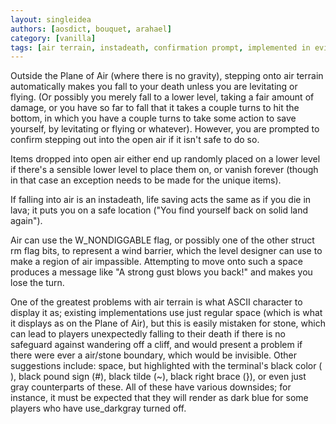 ```yaml
---
layout: singleidea
authors: [aosdict, bouquet, arahael]
category: [vanilla]
tags: [air terrain, instadeath, confirmation prompt, implemented in evilhack]
---
```

Outside the Plane of Air (where there is no gravity), stepping onto air terrain automatically makes you fall to your death unless you are levitating or flying. (Or possibly you merely fall to a lower level, taking a fair amount of damage, or you have so far to fall that it takes a couple turns to hit the bottom, in which you have a couple turns to take some action to save yourself, by levitating or flying or whatever). However, you are prompted to confirm stepping out into the open air if it isn't safe to do so.

Items dropped into open air either end up randomly placed on a lower level if there's a sensible lower level to place them on, or vanish forever (though in that case an exception needs to be made for the unique items).

If falling into air is an instadeath, life saving acts the same as if you die in lava; it puts you on a safe location ("You find yourself back on solid land again").

Air can use the W_NONDIGGABLE flag, or possibly one of the other struct rm flag bits, to represent a wind barrier, which the level designer can use to make a region of air impassible. Attempting to move onto such a space produces a message like "A strong gust blows you back!" and makes you lose the turn.

One of the greatest problems with air terrain is what ASCII character to display it as; existing implementations use just regular space (which is what it displays as on the Plane of Air), but this is easily mistaken for stone, which can lead to players unexpectedly falling to their death if there is no safeguard against wandering off a cliff, and would present a problem if there were ever a air/stone boundary, which would be invisible. Other suggestions include: space, but highlighted with the terminal's black color (<span class="nhsym clr-black"> </span>), black pound sign (<span class="nhsym clr-black">#</span>), black tilde (<span class="nhsym clr-black">~</span>), black right brace (<span class="nhsym clr-black">}</span>), or even just gray counterparts of these. All of these have various downsides; for instance, it must be expected that they will render as dark blue for some players who have use_darkgray turned off.
